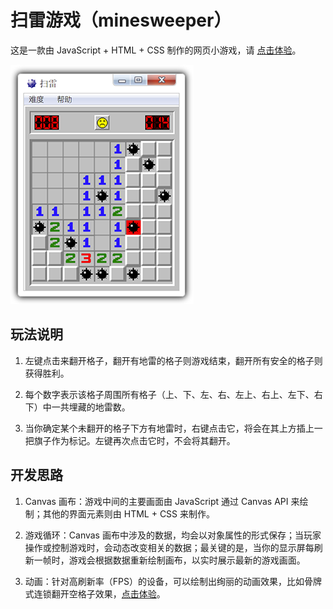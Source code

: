# 扫雷游戏（minesweeper）

这是一款由 JavaScript + HTML + CSS 制作的网页小游戏，请 [点击体验](https://pages.programmerfz.com/games/minesweeper/)。

![示例图](https://raw.githubusercontent.com/programmerfz/minesweeper/main/imgs/sample.png)

## 玩法说明

1. 左键点击来翻开格子，翻开有地雷的格子则游戏结束，翻开所有安全的格子则获得胜利。

2. 每个数字表示该格子周围所有格子（上、下、左、右、左上、右上、左下、右下）中一共埋藏的地雷数。

3. 当你确定某个未翻开的格子下方有地雷时，右键点击它，将会在其上方插上一把旗子作为标记。左键再次点击它时，不会将其翻开。

## 开发思路

1. Canvas 画布：游戏中间的主要画面由 JavaScript 通过 Canvas API 来绘制；其他的界面元素则由 HTML + CSS 来制作。

2. 游戏循环：Canvas 画布中涉及的数据，均会以对象属性的形式保存；当玩家操作或控制游戏时，会动态改变相关的数据；最关键的是，当你的显示屏每刷新一帧时，游戏会根据数据重新绘制画布，以实时展示最新的游戏画面。

3. 动画：针对高刷新率（FPS）的设备，可以绘制出绚丽的动画效果，比如骨牌式连锁翻开空格子效果，[点击体验](https://pages.programmerfz.com/games/minesweeper/)。
